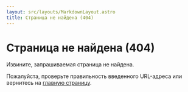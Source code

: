 ```yaml
---
layout: src/layouts/MarkdownLayout.astro
title: Страница не найдена (404)
---
```


# Страница не найдена (404)

Извините, запрашиваемая страница не найдена.

Пожалуйста, проверьте правильность введенного URL-адреса или вернитесь на [главную страницу](/).
